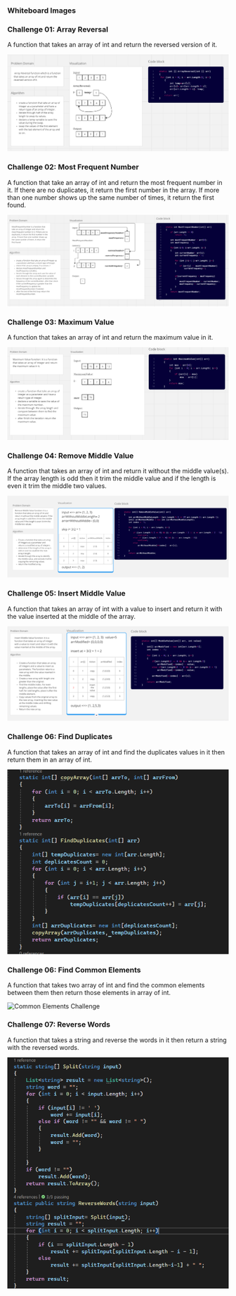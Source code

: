 ### Whiteboard Images

### Challenge 01: Array Reversal
A function that takes an array of int and return the reversed  version of it.  

![Array Reversal Whiteboard](./whiteboard-challenges/ArrayReversal.PNG)

### Challenge 02: Most Frequent Number
A function that take an array of int and return the most frequent number in it. If there are no duplicates, it return the first number in the array. If more than one number shows up the same number of times, it return the first found.

![Most Frequent Number Whiteboard](./whiteboard-challenges/MostFrequentNumber.PNG)

### Challenge 03: Maximum Value
A function that takes an array of int and return the maximum value in it. 

![Maximum Value Whiteboard](./whiteboard-challenges/MaximumValue.PNG)

### Challenge 04: Remove Middle Value
A function that takes an array of int and return it without the middle value(s). If the array length is odd then it trim the middle value and if the length is even it trim the middle two values. 

![Remove Middle Value Whiteboard](./whiteboard-challenges/RemoveMiddleValue.PNG)

### Challenge 05: Insert Middle Value
A function that takes an array of int with a value to insert and return it with the value inserted at the middle of the array.  

![Remove Middle Value Whiteboard](./whiteboard-challenges/InsertMiddleValue.PNG)

### Challenge 06: Find Duplicates
A function that takes an array of int and find the duplicates values in it then return them in an array of int. 

![Find Duplicates Challenge](./Challenges/Find-Duplicates/FindDuplicates.PNG)

### Challenge 06: Find Common Elements
A function that takes two array of int and find the common elements between them then return those elements in array of int.

![Common Elements Challenge](https://github.com/DimaSalem/challenges-and-data-structures/assets/165784854/9ec37c55-d13a-4ca8-a64c-9c797d07ae7e)

### Challenge 07: Reverse Words
A function that takes a string and reverse the words in it then return a string with the reversed words.

![Reverse Words](./Challenges/Reverse-Words/ReverseWords.PNG)